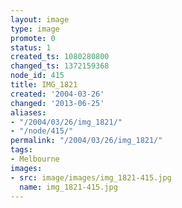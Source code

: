 ```yaml
---
layout: image
type: image
promote: 0
status: 1
created_ts: 1080280800
changed_ts: 1372159368
node_id: 415
title: IMG_1821
created: '2004-03-26'
changed: '2013-06-25'
aliases:
- "/2004/03/26/img_1821/"
- "/node/415/"
permalink: "/2004/03/26/img_1821/"
tags:
- Melbourne
images:
- src: image/images/img_1821-415.jpg
  name: img_1821-415.jpg
---
```


